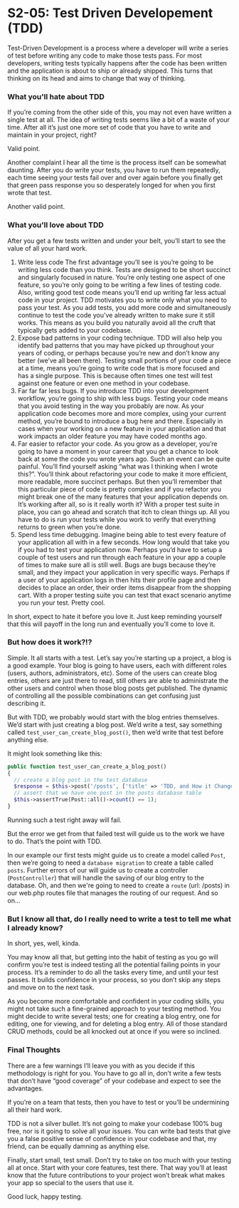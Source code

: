 # S2-05: Test Driven Developement (TDD)

Test-Driven Development is a process where a developer will write a series of test before writing any code to make those tests pass. For most developers, writing tests typically happens after the code has been written and the application is about to ship or already shipped. This turns that thinking on its head and aims to change that way of thinking.

### What you'll hate about TDD

If you’re coming from the other side of this, you may not even have written a single test at all. The idea of writing tests seems like a bit of a waste of your time. After all it’s just one more set of code that you have to write and maintain in your project, right?

Valid point.

Another complaint I hear all the time is the process itself can be somewhat daunting. After you do write your tests, you have to run them repeatedly, each time seeing your tests fail over and over again before you finally get that green pass response you so desperately longed for when you first wrote that test.

Another valid point.

### What you'll love about TDD

After you get a few tests written and under your belt, you’ll start to see the value of all your hard work.

1. Write less code The first advantage you’ll see is you’re going to be writing less code than you think. Tests are designed to be short succinct and singularly focused in nature. You’re only testing one aspect of one feature, so you’re only going to be writing a few lines of testing code. Also, writing good test code means you’ll end up writing far less actual code in your project. TDD motivates you to write only what you need to pass your test. As you add tests, you add more code and simultaneously continue to test the code you’ve already written to make sure it still works. This means as you build you naturally avoid all the cruft that typically gets added to your codebase.
2. Expose bad patterns in your coding technique. TDD will also help you identify bad patterns that you may have picked up throughout your years of coding, or perhaps because you’re new and don’t know any better (we’ve all been there). Testing small portions of your code a piece at a time, means you’re going to write code that is more focused and has a single purpose. This is because often times one test will test against one feature or even one method in your codebase.
3. Far far far less bugs. If you introduce TDD into your development workflow, you’re going to ship with less bugs. Testing your code means that you avoid testing in the way you probably are now. As your application code becomes more and more complex, using your current method, you’re bound to introduce a bug here and there. Especially in cases when your working on a new feature in your application and that work impacts an older feature you may have coded months ago.
4. Far easier to refactor your code. As you grow as a developer, you’re going to have a moment in your career that you get a chance to look back at some the code you wrote years ago. Such an event can be quite painful. You’ll find yourself asking “what was I thinking when I wrote this?”. You’ll think about refactoring your code to make it more efficient, more readable, more succinct perhaps. But then you’ll remember that this particular piece of code is pretty complex and if you refactor you might break one of the many features that your application depends on. It’s working after all, so is it really worth it? With a proper test suite in place, you can go ahead and scratch that itch to clean things up. All you have to do is run your tests while you work to verify that everything returns to green when you’re done.
5. Spend less time debugging. Imagine being able to test every feature of your application all with in a few seconds. How long would that take you if you had to test your application now. Perhaps you’d have to setup a couple of test users and run through each feature in your app a couple of times to make sure all is still well. Bugs are bugs because they’re small, and they impact your application in very specific ways. Perhaps if a user of your application logs in then hits their profile page and then decides to place an order, their order items disappear from the shopping cart. With a proper testing suite you can test that exact scenario anytime you run your test. Pretty cool.

In short, expect to hate it before you love it. Just keep reminding yourself that this will payoff in the long run and eventually you’ll come to love it.

### But how does it work?!?

Simple. It all starts with a test. Let’s say you’re starting up a project, a blog is a good example. Your blog is going to have users, each with different roles (users, authors, administrators, etc). Some of the users can create blog entries, others are just there to read, still others are able to administrate the other users and control when those blog posts get published. The dynamic of controlling all the possible combinations can get confusing just describing it.

But with TDD, we probably would start with the blog entries themselves. We’d start with just creating a blog post. We’d write a test, say something called `test_user_can_create_blog_post()`, then we’d write that test before anything else.

It might look something like this:

```php
public function test_user_can_create_a_blog_post()
{
  // create a blog post in the test database
  $response = $this->post('/posts', ['title' => 'TDD, and How it Changed My Life', 'content' => 'TDD is the best thing since...']);
  // assert that we have one post in the posts database table
  $this->assertTrue(Post::all()->count() == 1);
}
```

Running such a test right away will fail.

But the error we get from that failed test will guide us to the work we have to do. That’s the point with TDD.

In our example our first tests might guide us to create a model called `Post`, then we’re going to need a `database migration` to create a table called `posts`. Further errors of our will guide us to create a controller (`PostController`) that will handle the saving of our blog entry to the database. Oh, and then we're going to need to create a `route` (url: /posts) in our web.php routes file that manages the routing of our request. And so on…

### But I know all that, do I really need to write a test to tell me what I already know?

In short, yes, well, kinda.

You may know all that, but getting into the habit of testing as you go will confirm you’re test is indeed testing all the potential failing points in your process. It’s a reminder to do all the tasks every time, and until your test passes. It builds confidence in your process, so you don’t skip any steps and move on to the next task.

As you become more comfortable and confident in your coding skills, you might not take such a fine-grained approach to your testing method. You might decide to write several tests; one for creating a blog entry, one for editing, one for viewing, and for deleting a blog entry. All of those standard CRUD methods, could be all knocked out at once if you were so inclined.

### Final Thoughts

There are a few warnings I’ll leave you with as you decide if this methodology is right for you. You have to go all in, don’t write a few tests that don’t have “good coverage” of your codebase and expect to see the advantages.

If you’re on a team that tests, then you have to test or you’ll be undermining all their hard work.

TDD is not a silver bullet. It’s not going to make your codebase 100% bug free, nor is it going to solve all your issues. You can write bad tests that give you a false positive sense of confidence in your codebase and that, my friend, can be equally damning as anything else.

Finally, start small, test small. Don’t try to take on too much with your testing all at once. Start with your core features, test there. That way you’ll at least know that the future contributions to your project won’t break what makes your app so special to the users that use it.

Good luck, happy testing.

